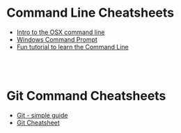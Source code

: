 # Command Line Cheatsheets

* [Intro to the OSX command line](https://blog.teamtreehouse.com/introduction-to-the-mac-os-x-command-line)
* [Windows Command Prompt](https://www.thehackr.com/windows-cmd-cheat-sheet/)
* [Fun tutorial to learn the Command Line](https://www.codecademy.com/learn/learn-the-command-line)

<br>
<br>

# Git Command Cheatsheets

* [Git - simple guide](http://rogerdudler.github.io/git-guide/)
* [Git Cheatsheet](git.md)







